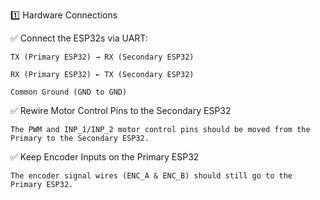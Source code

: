 1️⃣ Hardware Connections

✅ Connect the ESP32s via UART:

    TX (Primary ESP32) → RX (Secondary ESP32)

    RX (Primary ESP32) ← TX (Secondary ESP32)

    Common Ground (GND to GND)

✅ Rewire Motor Control Pins to the Secondary ESP32

    The PWM and INP_1/INP_2 motor control pins should be moved from the Primary to the Secondary ESP32.

✅ Keep Encoder Inputs on the Primary ESP32

    The encoder signal wires (ENC_A & ENC_B) should still go to the Primary ESP32.

    
